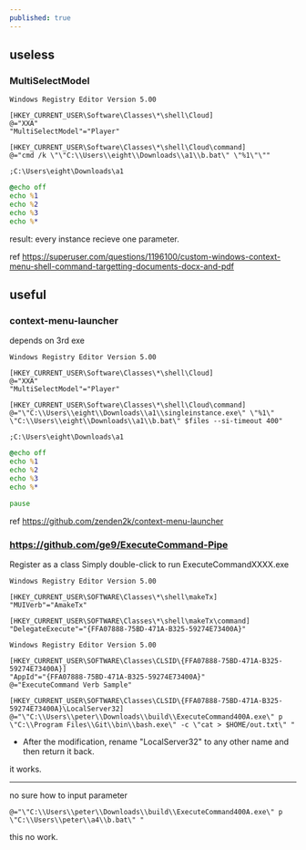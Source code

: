 ```yaml
---
published: true
---
```

## useless

### MultiSelectModel

```reg
Windows Registry Editor Version 5.00

[HKEY_CURRENT_USER\Software\Classes\*\shell\Cloud]
@="XXA"
"MultiSelectModel"="Player"

[HKEY_CURRENT_USER\Software\Classes\*\shell\Cloud\command]
@="cmd /k \"\"C:\\Users\\eight\\Downloads\\a1\\b.bat\" \"%1\"\""

;C:\Users\eight\Downloads\a1
```

```bat
@echo off
echo %1 
echo %2 
echo %3
echo %*
```

result:
every instance recieve one parameter.

ref
https://superuser.com/questions/1196100/custom-windows-context-menu-shell-command-targetting-documents-docx-and-pdf

## useful

### context-menu-launcher

depends on 3rd exe

```reg
Windows Registry Editor Version 5.00

[HKEY_CURRENT_USER\Software\Classes\*\shell\Cloud]
@="XXA"
"MultiSelectModel"="Player"

[HKEY_CURRENT_USER\Software\Classes\*\shell\Cloud\command]
@="\"C:\\Users\\eight\\Downloads\\a1\\singleinstance.exe\" \"%1\" \"C:\\Users\\eight\\Downloads\\a1\\b.bat\" $files --si-timeout 400"

;C:\Users\eight\Downloads\a1
```

```bat
@echo off
echo %1 
echo %2 
echo %3
echo %*

pause
```

ref
https://github.com/zenden2k/context-menu-launcher

### https://github.com/ge9/ExecuteCommand-Pipe

Register as a class
Simply double-click to run ExecuteCommandXXXX.exe

```reg
Windows Registry Editor Version 5.00

[HKEY_CURRENT_USER\SOFTWARE\Classes\*\shell\makeTx]
"MUIVerb"="AmakeTx"

[HKEY_CURRENT_USER\SOFTWARE\Classes\*\shell\makeTx\command]
"DelegateExecute"="{FFA07888-75BD-471A-B325-59274E73400A}"
```

```reg
Windows Registry Editor Version 5.00

[HKEY_CURRENT_USER\SOFTWARE\Classes\CLSID\{FFA07888-75BD-471A-B325-59274E73400A}]
"AppId"="{FFA07888-75BD-471A-B325-59274E73400A}"
@="ExecuteCommand Verb Sample"

[HKEY_CURRENT_USER\SOFTWARE\Classes\CLSID\{FFA07888-75BD-471A-B325-59274E73400A}\LocalServer32]
@="\"C:\\Users\\peter\\Downloads\\build\\ExecuteCommand400A.exe\" p \"C:\\Program Files\\Git\\bin\\bash.exe\" -c \"cat > $HOME/out.txt\" "
```

* After the modification, rename "LocalServer32" to any other name and then return it back.

it works.

---
no sure how to input parameter

```reg
@="\"C:\\Users\\peter\\Downloads\\build\\ExecuteCommand400A.exe\" p \"C:\\Users\\peter\\a4\\b.bat\" "
```

this no work.
